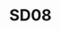 ---
title: SD08
dimension: solution
tags:
- patterns
- reference-architectures
- reuse
- catalogue
- templates
- adoption
- governance
- anti-patterns
- pattern-lifecycle
- adoption-metrics
nav_order: 2.38
deprecated: false
description: Patterns
requirement: We **SHOULD** select the correct patterns for the use case, and any trade-offs
  justified and agreed.
more_info: |
  Goal:
    Deliberately select patterns (integration, data, deployment, resilience) that
    fit the problem characteristics; justify trade-offs & operational impact.

  Pattern selection workflow:
    1. Characterise use case (latency, consistency, scale, coupling tolerance)
    2. List candidate patterns (e.g. event-driven, request/response, CQRS)
    3. Evaluate against criteria (simplicity, resilience, cost, skill fit)
    4. Capture rationale & rejected alternatives
    5. Define success metrics (e.g. p95 latency, failure isolation scope)

  Common categories:
    - Integration (synchronous REST, gRPC, event streaming)
    - Data (CRUD, event sourcing, CQRS, replication)
    - Resilience (circuit breaker, bulkhead, backoff)
    - Deployment (blue/green, canary, rolling)
    - Caching (read-through, write-behind, edge cache)

  Pitfalls:
    - Pattern enthusiasm (introducing complexity w/o value)
    - Copying patterns from unrelated scale domain
    - Neglecting exit / simplification path if scale assumptions fail
examples:
- title: Pattern Evaluation Matrix
  content: 'Rows: Pattern; Columns: Criteria (score + note), Selected? Y/N.

    '
- title: Event-Driven vs Polling ADR Extract
  content: 'Trade-off summary leading to event streaming adoption.

    '
- title: Latency Objective Definition
  content: 'Document specifying p95 & p99 thresholds guiding pattern pick.

    '
technology:
- title: Architecture Pattern Catalogue
  content: 'Internal curated markdown collection with decision heuristics.

    '
- title: Performance Test Harness
  content: 'Benchmarks candidate approaches under projected load.

    '
- title: Chaos / Resilience Testing Tool
  content: 'Validates pattern behaviour under failure scenarios.

    '
further_reading:
- title: Enterprise Integration Patterns
  content: Canonical integration pattern references.
  url: https://www.enterpriseintegrationpatterns.com/
- title: Release It!
  content: Resilience & stability pattern exploration.
  url: https://pragprog.com/titles/mnee2/release-it-second-edition/
assessment_guidance: |
  Assessment focus:
    Determine if pattern choices are evidence-based with explicit trade-offs, metrics and revisit triggers.

  Steps:
    1. Review pattern evaluation matrix: confirm rejected options list with concise rationale.
    2. Sample one selected pattern (e.g. CQRS, event sourcing): verify success metrics defined & currently monitored.
    3. Inspect resilience pattern instrumentation (circuit breaker stats, retry metrics) for health.
    4. Check any complexity countermeasures (simplification plan) if advanced patterns adopted pre-scale.
    5. Validate revisit trigger existence (e.g. threshold beyond which alternative pattern considered).

  Evidence:
    - Evaluation matrix snippet
    - Monitoring panel for pattern KPIs
    - Circuit breaker / retry dashboard excerpt
    - Revisit trigger log entry

  Red flags:
    - Pattern adoption without measurable success definition
    - High operational toil owning bespoke complex pattern glue
    - Rejected options undocumented (decision bias risk)

  Maturity signals:
    - Fitness functions auto-verifying pattern constraints (idempotency, latency)
    - Periodic pattern portfolio review outcomes logged
    - Decommission plan for patterns no longer justified

  Quick improvements:
    - Add pattern success metrics to observability dashboards
    - Create pattern adoption checklist with gating questions
    - Capture pattern revisit outcomes in a consolidated log
assessment_examples:
  '0':
  - example: Patterns chosen ad-hoc (e.g. event sourcing) without documented rationale
      or metrics.
  - example: Rejected alternatives not recorded.
  '1':
  - example: Basic ADRs list chosen pattern; evaluation matrix skeletal or missing
      rejection reasons.
  - example: Success metrics qualitative only.
  '2':
  - example: Pattern evaluation matrix with criteria scores; some metrics captured
      post-adoption.
  - example: Circuit breaker / retry configs exist but unmonitored.
  '3':
  - example: All pattern selections include quantified success metrics & revisit triggers;
      monitoring dashboards active.
  - example: Resilience pattern health stats reviewed regularly.
  '4':
  - example: Automated tests validate pattern-specific constraints (idempotency, consistency
      boundaries).
  - example: Portfolio review retires unused or unjustified complex patterns.
  '5':
  - example: Predictive metrics trigger simplification or alternative pattern evaluation
      automatically.
  - example: Pattern adoption & retirement lifecycle metrics (time-to-benefit, operational
      cost) inform strategy.
---